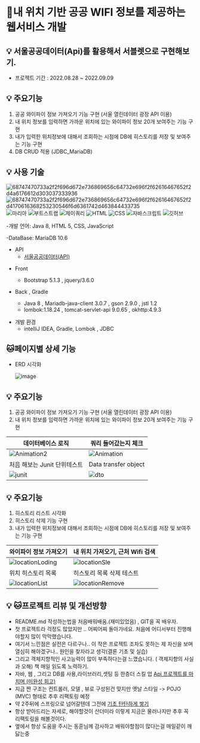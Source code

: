 # 📝내 위치 기반 공공 WIFI 정보를 제공하는 웹서비스 개발


## 💡 서울공공데이터(Api)를 활용해서 서블렛으로 구현해보기.

- 프로젝트 기간 : 2022.08.28 ~ 2022.09.09




## 💡 주요기능
1. 공공 와이파이 정보 가져오기 기능 구현 (서울 열린데이터 광장 API 이용) 
2. 내 위치 정보를 임력하면 가까운 위치에 있는 와이파이 정보 20개 보여주는 기능 구현
3. 내가 입력한 위치정보에 대해서 조회하는 시점에 DB에 히스토리를 저장 및 보여주는 기능 구현
4. DB CRUD 적용 (JDBC_MariaDB) 


## 💡 사용 기술

![68747470733a2f2f696d672e736869656c64732e696f2f62616467652f2d4a6176612d303037333936](https://user-images.githubusercontent.com/43702182/189212938-b87173c1-47ae-411c-916f-5431af631439.svg)
![68747470733a2f2f696d672e736869656c64732e696f2f62616467652f2d4170616368253230546f6d6361742d463844433735](https://user-images.githubusercontent.com/43702182/189212944-9a709fc5-ea05-45be-ae06-3137e0188ed4.svg)
![마리아](https://user-images.githubusercontent.com/43702182/189213021-b3b90493-4446-4c30-bd5e-4196734279f7.svg)
![부트스트랩](https://user-images.githubusercontent.com/43702182/189214946-83b90ebf-8c03-4132-b40a-716e9808fb87.svg)
![제이쿼리](https://user-images.githubusercontent.com/43702182/189214957-054a8515-4eae-4656-9662-54f99f100f30.svg)
![HTML](https://user-images.githubusercontent.com/43702182/189214960-8813240f-49d6-4c76-888e-666d1b8286d2.svg)
![CSS](https://user-images.githubusercontent.com/43702182/189214959-a83e2a19-d446-4116-b982-d2b17f22d806.svg)
![자바스크립트](https://user-images.githubusercontent.com/43702182/189214954-fc2e7e07-a129-4f71-aeb8-4d4bd90a01f7.svg)
![깃허브](https://user-images.githubusercontent.com/43702182/189214961-5ae8258f-5df1-45b5-9eee-b9eaee2f034f.svg)

-개발 언어: Java 8, HTML 5, CSS, JavaScript

-DataBase: MariaDB 10.6


- API
    - [서울공공데이터(API)](https://data.seoul.go.kr/dataList/OA-20883/S/1/datasetView.do)

* Front
  * Bootstrap 5.1.3 , jquery/3.6.0 
  



    
* Back , Gradle
  * Java 8 , Mariadb-java-client 3.0.7 , gson 2.9.0 , jstl 1.2  
  * lombok:1.18.24 , tomcat-servlet-api 9.0.65 , okhttp:4.9.3


- 개발 환경 
   - intelliJ IDEA, Gradle, Lombok , JDBC
   

## 🐱페이지별 상세 기능
- ERD 시각화

  ![image](https://user-images.githubusercontent.com/43702182/189228323-96e2c06e-3be5-473f-8e30-d5fc0f0e9b04.png)

## 💡 주요기능
1. 공공 와이파이 정보 가져오기 기능 구현 (서울 열린데이터 광장 API 이용) 
2. 내 위치 정보를 임력하면 가까운 위치에 있는 와이파이 정보 20개 보여주는 기능 구현


|데이터베이스 로직|쿼리 들어갔는지 체크|
|------|---|
|![Animation2](https://user-images.githubusercontent.com/43702182/189230408-787f3e2b-ca58-47e0-b53d-e687ec380953.gif)|![Animation](https://user-images.githubusercontent.com/43702182/189230009-a18cf920-74f0-4b33-9aa6-825a3eb0324d.gif)|
|처음 해보는 Junit 단위테스트|Data transfer object |
|![junit](https://user-images.githubusercontent.com/43702182/189232081-c097b1af-253f-4a1d-b9d5-990a52dcac93.gif)|![dto](https://user-images.githubusercontent.com/43702182/189232092-3d30da0e-32c1-49cd-a1c8-03cc55a01ab5.gif)|

## 💡 주요기능
1. 히스토리 리스트 시각화
2. 히스토리 삭제 기능 구현
3. 내가 입력한 위치정보에 대해서 조회하는 시점에 DB에 히스토리를 저장 및 보여주는 기능 구현

| 와이파이 정보 가져오기|내 위치 가져오기, 근처 Wifi 검색|
|------|---|
|![locationLoding](https://user-images.githubusercontent.com/43702182/189233709-2997fd0d-ceb8-4fc8-a38f-91e96dc6968e.gif)|![locationSle](https://user-images.githubusercontent.com/43702182/189233715-b458caca-760d-4e7d-b549-4ab1fcbb7312.gif)|
|위치 히스토리 목록| 히스토리 목록 삭제 테스트 |
|![locationList](https://user-images.githubusercontent.com/43702182/189233703-b3c707bc-f53b-4daf-a911-7da7281d5e44.gif)|![locationRemove](https://user-images.githubusercontent.com/43702182/189233712-05b2e8fa-e8a0-46c9-a2c1-8c0928b5040f.gif)|


## 💡 🐱프로젝트 리뷰 및 개선방향 


-   README.md 작성하는법을 처음배워배움.(재미있었음) , GIT을 꼭 배우자.
-   첫 프로젝트라 걱정도 많았지만 .. 어찌어찌 돌아가네요. 처음에  어디서부터 진행해야할지 많이 막막했습니다.
-  여기서 느낀점은 실전은 다르구나.. 이 작은 프로젝트 조차도 못하는 제 자신을 보며 열심히 해야겠구나.. 원인을 찾자라고 생각(결론 기초 및 실습)
-  그리고 객체지향적인 사고능력이 많이 부족하다는걸 느꼈습니다. ( 객체지향의 사실과 오해) 책 매일 읽도록 노력하기. 
-  자바, 웹 , 그리고 DB를 사용,라이브러리,셋팅 등  한층더 스킬 업  [Api 프로젝트를 마치며 (미완성 회고)](https://nabi1993.tistory.com/88)  
-  지금 짠 구조는  컨트롤러, 모델 , 뷰로 구성된건 맞지만 옛날 스타일 -> POJO (MVC) 형태로 추후 리팩토링 예정 
-  약 2주뒤에 스프링으로 넘어갈텐데 그전에 [기초 탄탄하게 쌓기](https://nabi1993.tistory.com/89)
-  항상 받아드리는 자세로, 해야할것이 산더미라 이렇게 지금은 물러나지만 추후 꼭 리팩토링을 해볼것이다.
-   옆에서 항상 도움을 주시는 동훈님께 감사하고 배워야할점이 많다는걸 매일같이  깨닳는중 



